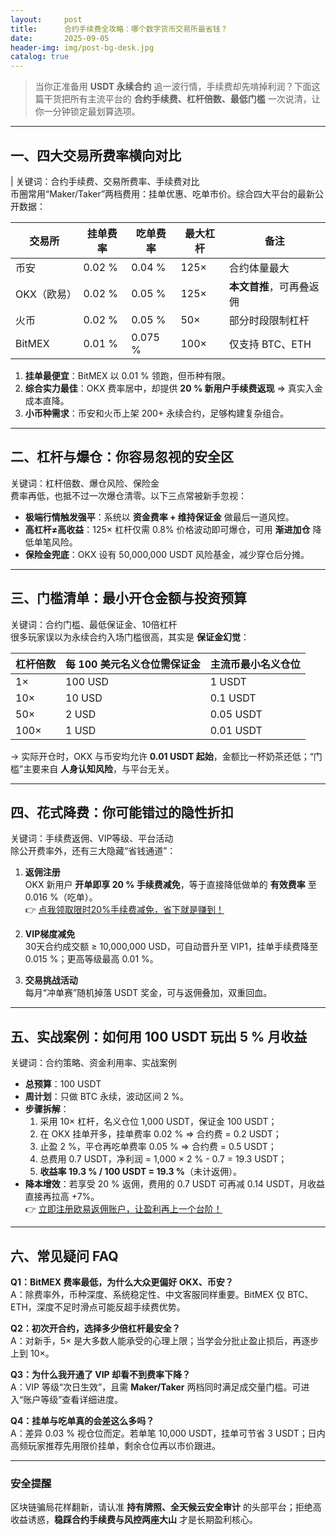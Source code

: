 ```yaml
---
layout:     post
title:      合约手续费全攻略：哪个数字货币交易所最省钱？
date:       2025-09-05
header-img: img/post-bg-desk.jpg
catalog: true
---
```


> 当你正准备用 **USDT 永续合约** 追一波行情，手续费却先啃掉利润？下面这篇干货把所有主流平台的 **合约手续费、杠杆倍数、最低门槛** 一次说清，让你一分钟锁定最划算选项。

---

## 一、四大交易所费率横向对比

| 关键词：合约手续费、交易所费率、手续费对比  
币圈常用“Maker/Taker”两档费用：挂单优惠、吃单市价。综合四大平台的最新公开数据：

| 交易所       | 挂单费率 | 吃单费率 | 最大杠杆 | 备注 |
|--------------|----------|----------|----------|------|
| 币安         | 0.02 %   | 0.04 %   | 125×     | 合约体量最大 |
| OKX（欧易）  | 0.02 %   | 0.05 %   | 125×     | **本文首推**，可再叠返佣 |
| 火币         | 0.02 %   | 0.05 %   | 50×      | 部分时段限制杠杆 |
| BitMEX       | 0.01 %   | 0.075 %  | 100×     | 仅支持 BTC、ETH |

1. **挂单最便宜**：BitMEX 以 0.01 % 领跑，但币种有限。  
2. **综合实力最佳**：OKX 费率居中，却提供 **20 % 新用户手续费返现** ⇒ 真实入金成本直降。  
3. **小币种需求**：币安和火币上架 200+ 永续合约，足够构建复杂组合。

---

## 二、杠杆与爆仓：你容易忽视的安全区

关键词：杠杆倍数、爆仓风险、保险金  
费率再低，也抵不过一次爆仓清零。以下三点常被新手忽视：

- **极端行情触发强平**：系统以 **资金费率 + 维持保证金** 做最后一道风控。  
- **高杠杆≠高收益**：125× 杠杆仅需 0.8% 价格波动即可爆仓，可用 **渐进加仓** 降低单笔风险。  
- **保险金兜底**：OKX 设有 50,000,000 USDT 风险基金，减少穿仓后分摊。

---

## 三、门槛清单：最小开仓金额与投资预算

关键词：合约门槛、最低保证金、10倍杠杆  
很多玩家误以为永续合约入场门槛很高，其实是 **保证金幻觉**：

| 杠杆倍数 | 每 100 美元名义仓位需保证金 | 主流币最小名义仓位 |
|----------|-----------------------------|--------------------|
| 1×       | 100 USD                     | 1 USDT             |
| 10×      | 10 USD                      | 0.1 USDT           |
| 50×      | 2 USD                       | 0.05 USDT          |
| 100×     | 1 USD                       | 0.01 USDT          |

→ 实际开仓时，OKX 与币安均允许 **0.01 USDT 起始**，金额比一杯奶茶还低；“门槛”主要来自 **人身认知风险**，与平台无关。

---

## 四、花式降费：你可能错过的隐性折扣

关键词：手续费返佣、VIP等级、平台活动  
除公开费率外，还有三大隐藏“省钱通道”：

1. **返佣注册**  
   OKX 新用户 **开单即享 20 % 手续费减免**，等于直接降低做单的 **有效费率** 至 0.016 %（吃单）。  
   👉 [点我领取限时20%手续费减免，省下就是赚到！](https://okxdog.com/)

2. **VIP梯度减免**  
   30天合约成交额 ≥ 10,000,000 USD，可自动晋升至 VIP1，挂单手续费降至 0.015 %；更高等级最高 0.01 %。

3. **交易挑战活动**  
   每月“冲单赛”随机掉落 USDT 奖金，可与返佣叠加，双重回血。

---

## 五、实战案例：如何用 100 USDT 玩出 5 % 月收益

关键词：合约策略、资金利用率、实战案例  
- **总预算**：100 USDT  
- **周计划**：只做 BTC 永续，波动区间 2 %。  
- **步骤拆解**：  
  1. 采用 10× 杠杆，名义仓位 1,000 USDT，保证金 100 USDT；  
  2. 在 OKX 挂单开多，挂单费率 0.02 % ⇒ 合约费 = 0.2 USDT；  
  3. 止盈 2 %，平仓再吃单费率 0.05 % ⇒ 合约费 = 0.5 USDT；  
  4. 总费用 0.7 USDT，净利润 = 1,000 × 2 % - 0.7 = 19.3 USDT；  
  5. **收益率 19.3 % / 100 USDT = 19.3 %**（未计返佣）。  
- **降本增效**：若享受 20 % 返佣，费用的 0.7 USDT 可再减 0.14 USDT，月收益直接再拉高 +7%。  
   👉 [立即注册欧易返佣账户，让盈利再上一个台阶！](https://okxdog.com/)

---

## 六、常见疑问 FAQ

**Q1：BitMEX 费率最低，为什么大众更偏好 OKX、币安？**  
A：除费率外，币种深度、系统稳定性、中文客服同样重要。BitMEX 仅 BTC、ETH，深度不足时滑点可能反超手续费优势。

**Q2：初次开合约，选择多少倍杠杆最安全？**  
A：对新手，5× 是大多数人能承受的心理上限；当学会分批止盈止损后，再逐步上到 10×。

**Q3：为什么我开通了 VIP 却看不到费率下降？**  
A：VIP 等级“次日生效”，且需 **Maker/Taker** 两档同时满足成交量门槛。可进入“账户等级”查看详细进度。

**Q4：挂单与吃单真的会差这么多吗？**  
A：差异 0.03 % 视仓位而定。若单笔 10,000 USDT，挂单可节省 3 USDT；日内高频玩家推荐先用限价挂单，剩余仓位再以市价跟进。

---

### 安全提醒
区块链骗局花样翻新，请认准 **持有牌照、全天候云安全审计** 的头部平台；拒绝高收益诱惑，**稳踩合约手续费与风控两座大山** 才是长期盈利核心。